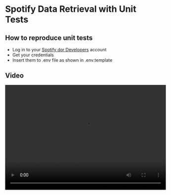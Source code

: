 # Spotify Data Retrieval with Unit Tests

## How to reproduce unit tests

* Log in to your [Spotify dor Developers](https://developer.spotify.com/) account
* Get your credentials
* Insert them to .env file as  shown in .env.template

## Video

<video width="520" height="340" controls>
  <source src="lab1_tests.mp4" type="video/mp4">
  Your browser does not support the video tag.
</video>